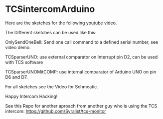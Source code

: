 # TCSintercomArduino

Here are the sketches for the following youtube video.

The Different sketches can be used like this: 


OnlySendOneBell: Send one call command to a defined serial number, see video demo.

TCSparserUNO: use external comparator on Interrupt pin D2, can be used with TCS software

TCSparserUNOMitCOMP: use internal comparator of Arduino UNO on pin D6 and D7.



For all sketches see the Video for Schmeatic.

Happy Intercom Hacking!





See this Repo for another aproach from another guy who is using the TCS intercom: https://github.com/Syralist/tcs-monitor
